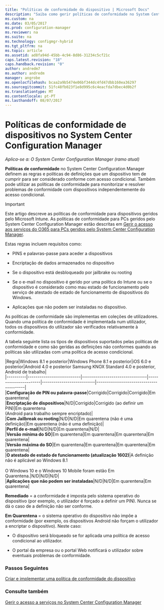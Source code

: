 ```yaml
---
title: "Políticas de conformidade do dispositivo | Microsoft Docs"
description: "Saiba como gerir políticas de conformidade no System Center Configuration Manager, para tornar os dispositivos em conformidade com acesso condicional políticas."
ms.custom: na
ms.date: 03/05/2017
ms.prod: configuration-manager
ms.reviewer: na
ms.suite: na
ms.technology: configmgr-hybrid
ms.tgt_pltfrm: na
ms.topic: article
ms.assetid: ad8fa94d-45bb-4c94-8d86-31234c5cf21c
caps.latest.revision: "18"
caps.handback.revision: "0"
author: andredm7
ms.author: andredm
manager: angrobe
ms.openlocfilehash: bcaa2a9b5474e06bf344dc4fd47dbb160ea36297
ms.sourcegitcommit: 51fc48fb023f1e8d995c6c4eacfda7dbec4d0b2f
ms.translationtype: MT
ms.contentlocale: pt-PT
ms.lasthandoff: 08/07/2017
---
```

# <a name="device-compliance-policies-in-system-center-configuration-manager"></a>Políticas de conformidade de dispositivos no System Center Configuration Manager

*Aplica-se a: O System Center Configuration Manager (ramo atual)*

**Políticas de conformidade** no System Center Configuration Manager definem as regras e políticas de definições que um dispositivo tem de cumprir para ser considerado conforme com acesso condicional. Também pode utilizar as políticas de conformidade para monitorizar e resolver problemas de conformidade com dispositivos independentemente do acesso condicional.  


> [!IMPORTANT]  
>  Este artigo descreve as políticas de conformidade para dispositivos geridos pelo Microsoft Intune.    As políticas de conformidade para PCs geridos pelo System Center Configuration Manager estão descritas em [Gerir o acesso aos serviços do O365 para PCs geridos pelo System Center Configuration Manager](../../protect/deploy-use/manage-access-to-o365-services-for-pcs-managed-by-sccm.md).  

 Estas regras incluem requisitos como:  

-   PINS e palavras-passe para aceder a dispositivos

-   Encriptação de dados armazenados no dispositivo

-   Se o dispositivo está desbloqueado por jailbrake ou rooting  

-   Se o e-mail no dispositivo é gerido por uma política do Intune ou se o dispositivo é considerado como mau estado de funcionamento pelo serviço de atestado de estado de funcionamento de dispositivos do Windows.
-   Aplicações que não podem ser instaladas no dispositivo.


 As políticas de conformidade são implementas em coleções de utilizadores. Quando uma política de conformidade é implementada num utilizador, todos os dispositivos do utilizador são verificados relativamente à conformidade.  

 A tabela seguinte lista os tipos de dispositivos suportados pelas políticas de conformidade e como são geridas as definições não conformes quando as políticas são utilizadas com uma política de acesso condicional.  

|Regra|Windows 8.1 e posterior|Windows Phone 8.1 e posterior|iOS 6.0 e posterior|Android 4.0 e posterior Samsung KNOX Standard 4.0 e posterior, Android de trabalho|  
|----------|---------------------------|---------------------------------|-----------------------|---------------------------|-----------------------------------------|  
|**Configuração de PIN ou palavra-passe**|Corrigido|Corrigido|Corrigido|Em quarentena|  
|**Encriptação de dispositivos**|N/D|Corrigido|Corrigido (ao definir um PIN)|Em quarentena<br>(Android para trabalho sempre encriptado)|  
|**Com Jailbreak ou rooting**|N/D|N/D|Em quarentena (não é uma definição)|Em quarentena (não é uma definição)|  
|**Perfil de e-mail**|N/D|N/D|Em quarentena|N/D|  
|**Versão mínima do SO**|Em quarentena|Em quarentena|Em quarentena|Em quarentena|  
|**Versão máxima do SO**|Em quarentena|Em quarentena|Em quarentena|Em quarentena|  
|**O atestado de estado de funcionamento (atualização 1602)**|A definição não é aplicável ao Windows 8.1<br /><br /> O Windows 10 e o Windows 10 Mobile foram estão Em Quarentena.|N/D|N/D|N/D|  
|**Aplicações que não podem ser instaladas**|N/D|N/D|Em quarentena|Em quarentena|

 **Remediado** = a conformidade é imposta pelo sistema operativo do dispositivo (por exemplo, o utilizador é forçado a definir um PIN).  Nunca se dá o caso de a definição não ser conforme.  

 **Em Quarentena** = o sistema operativo do dispositivo não impõe a conformidade (por exemplo, os dispositivos Android não forçam o utilizador a encriptar o dispositivo).  Neste caso:  

-   O dispositivo será bloqueado se for aplicada uma política de acesso condicional ao utilizador.  

-   O portal da empresa ou o portal Web notificará o utilizador sobre eventuais problemas de conformidade.  


### <a name="next-steps"></a>Passos Seguintes  
[Criar e implementar uma política de conformidade do dispositivo](create-compliance-policy.md)
### <a name="see-also"></a>Consulte também  
 [Gerir o acesso a serviços no System Center Configuration Manager](../../protect/deploy-use/manage-access-to-services.md)

